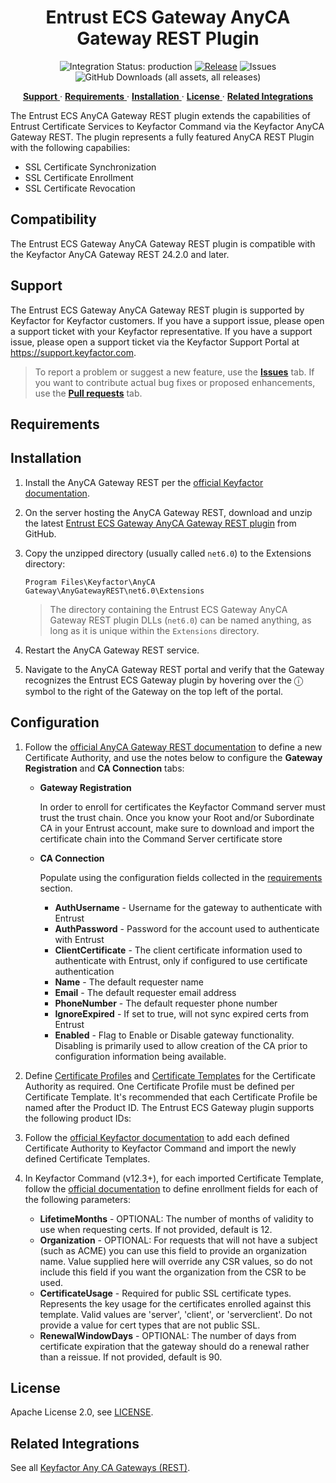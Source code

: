 <h1 align="center" style="border-bottom: none">
    Entrust ECS   Gateway AnyCA Gateway REST Plugin
</h1>

<p align="center">
  <!-- Badges -->
<img src="https://img.shields.io/badge/integration_status-production-3D1973?style=flat-square" alt="Integration Status: production" />
<a href="https://github.com/Keyfactor/entrust-ecs-caplugin/releases"><img src="https://img.shields.io/github/v/release/Keyfactor/entrust-ecs-caplugin?style=flat-square" alt="Release" /></a>
<img src="https://img.shields.io/github/issues/Keyfactor/entrust-ecs-caplugin?style=flat-square" alt="Issues" />
<img src="https://img.shields.io/github/downloads/Keyfactor/entrust-ecs-caplugin/total?style=flat-square&label=downloads&color=28B905" alt="GitHub Downloads (all assets, all releases)" />
</p>

<p align="center">
  <!-- TOC -->
  <a href="#support">
    <b>Support</b>
  </a> 
  ·
  <a href="#requirements">
    <b>Requirements</b>
  </a>
  ·
  <a href="#installation">
    <b>Installation</b>
  </a>
  ·
  <a href="#license">
    <b>License</b>
  </a>
  ·
  <a href="https://github.com/orgs/Keyfactor/repositories?q=anycagateway">
    <b>Related Integrations</b>
  </a>
</p>


The Entrust ECS AnyCA Gateway REST plugin extends the capabilities of Entrust Certificate Services to Keyfactor Command via the Keyfactor AnyCA Gateway REST. The plugin represents a fully featured AnyCA REST Plugin with the following capabilies:
* SSL Certificate Synchronization
* SSL Certificate Enrollment
* SSL Certificate Revocation

## Compatibility

The Entrust ECS   Gateway AnyCA Gateway REST plugin is compatible with the Keyfactor AnyCA Gateway REST 24.2.0 and later.

## Support
The Entrust ECS   Gateway AnyCA Gateway REST plugin is supported by Keyfactor for Keyfactor customers. If you have a support issue, please open a support ticket with your Keyfactor representative. If you have a support issue, please open a support ticket via the Keyfactor Support Portal at https://support.keyfactor.com. 

> To report a problem or suggest a new feature, use the **[Issues](../../issues)** tab. If you want to contribute actual bug fixes or proposed enhancements, use the **[Pull requests](../../pulls)** tab.

## Requirements



## Installation

1. Install the AnyCA Gateway REST per the [official Keyfactor documentation](https://software.keyfactor.com/Guides/AnyCAGatewayREST/Content/AnyCAGatewayREST/InstallIntroduction.htm).

2. On the server hosting the AnyCA Gateway REST, download and unzip the latest [Entrust ECS   Gateway AnyCA Gateway REST plugin](https://github.com/Keyfactor/entrust-ecs-caplugin/releases/latest) from GitHub.

3. Copy the unzipped directory (usually called `net6.0`) to the Extensions directory:

    ```shell
    Program Files\Keyfactor\AnyCA Gateway\AnyGatewayREST\net6.0\Extensions
    ```

    > The directory containing the Entrust ECS   Gateway AnyCA Gateway REST plugin DLLs (`net6.0`) can be named anything, as long as it is unique within the `Extensions` directory.

4. Restart the AnyCA Gateway REST service.

5. Navigate to the AnyCA Gateway REST portal and verify that the Gateway recognizes the Entrust ECS   Gateway plugin by hovering over the ⓘ symbol to the right of the Gateway on the top left of the portal.

## Configuration

1. Follow the [official AnyCA Gateway REST documentation](https://software.keyfactor.com/Guides/AnyCAGatewayREST/Content/AnyCAGatewayREST/AddCA-Gateway.htm) to define a new Certificate Authority, and use the notes below to configure the **Gateway Registration** and **CA Connection** tabs:

    * **Gateway Registration**

        In order to enroll for certificates the Keyfactor Command server must trust the trust chain. Once you know your Root and/or Subordinate CA in your Entrust account, make sure to download and import the certificate chain into the Command Server certificate store

    * **CA Connection**

        Populate using the configuration fields collected in the [requirements](#requirements) section.

        * **AuthUsername** - Username for the gateway to authenticate with Entrust 
        * **AuthPassword** - Password for the account used to authenticate with Entrust 
        * **ClientCertificate** - The client certificate information used to authenticate with Entrust, only if configured to use certificate authentication 
        * **Name** - The default requester name 
        * **Email** - The default requester email address 
        * **PhoneNumber** - The default requester phone number 
        * **IgnoreExpired** - If set to true, will not sync expired certs from Entrust 
        * **Enabled** - Flag to Enable or Disable gateway functionality. Disabling is primarily used to allow creation of the CA prior to configuration information being available. 

2. Define [Certificate Profiles](https://software.keyfactor.com/Guides/AnyCAGatewayREST/Content/AnyCAGatewayREST/AddCP-Gateway.htm) and [Certificate Templates](https://software.keyfactor.com/Guides/AnyCAGatewayREST/Content/AnyCAGatewayREST/AddCA-Gateway.htm) for the Certificate Authority as required. One Certificate Profile must be defined per Certificate Template. It's recommended that each Certificate Profile be named after the Product ID. The Entrust ECS   Gateway plugin supports the following product IDs:


3. Follow the [official Keyfactor documentation](https://software.keyfactor.com/Guides/AnyCAGatewayREST/Content/AnyCAGatewayREST/AddCA-Keyfactor.htm) to add each defined Certificate Authority to Keyfactor Command and import the newly defined Certificate Templates.

4. In Keyfactor Command (v12.3+), for each imported Certificate Template, follow the [official documentation](https://software.keyfactor.com/Core-OnPrem/Current/Content/ReferenceGuide/Configuring%20Template%20Options.htm) to define enrollment fields for each of the following parameters:

    * **LifetimeMonths** - OPTIONAL: The number of months of validity to use when requesting certs. If not provided, default is 12. 
    * **Organization** - OPTIONAL: For requests that will not have a subject (such as ACME) you can use this field to provide an organization name. Value supplied here will override any CSR values, so do not include this field if you want the organization from the CSR to be used. 
    * **CertificateUsage** - Required for public SSL certificate types. Represents the key usage for the certificates enrolled against this template. Valid values are 'server', 'client', or 'serverclient'. Do not provide a value for cert types that are not public SSL. 
    * **RenewalWindowDays** - OPTIONAL: The number of days from certificate expiration that the gateway should do a renewal rather than a reissue. If not provided, default is 90. 





## License

Apache License 2.0, see [LICENSE](LICENSE).

## Related Integrations

See all [Keyfactor Any CA Gateways (REST)](https://github.com/orgs/Keyfactor/repositories?q=anycagateway).